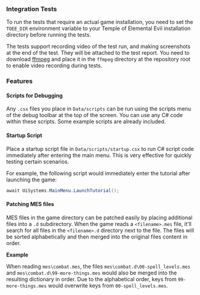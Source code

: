 ### Integration Tests

To run the tests that require an actual game installation, you need to set the
`TOEE_DIR` environment variable to your Temple of Elemental Evil installation
directory before running the tests.

The tests support recording video of the test run, and making screenshots at the 
end of the test. They will be attached to the test report. You need to download
[ffmpeg](https://github.com/GyanD/codexffmpeg/releases/download/4.4/ffmpeg-4.4-full_build-shared.7z) 
and place it in the `ffmpeg` directory at the repository root to enable 
video recording during tests.

### Features

#### Scripts for Debugging

Any `.csx` files you place in `Data/scripts` can be run using the scripts menu of the debug
toolbar at the top of the screen. You can use any C# code within these scripts. Some
example scripts are already included.

#### Startup Script

Place a startup script file in `Data/scripts/startup.csx` to run C# script code immediately
after entering the main menu. This is very effective for quickly testing certain scenarios.

For example, the following script would immediately enter the tutorial after launching
the game:

```csharp
await UiSystems.MainMenu.LaunchTutorial();
```

#### Patching MES files

MES files in the game directory can be patched easily by placing additional
files into a `.d` subdirectory. When the game reads a `<filename>.mes` file, it'll
search for all files in the `<filename>.d` directory next to the file. The files
will be sorted alphabetically and then merged into the original files content
in order.

**Example**

When reading `mes\combat.mes`, the files `mes\combat.d\00-spell_levels.mes` and 
`mes\combat.d\99-more-things.mes` would also be merged into the resulting dictionary
in order. Due to the alphabetical order, keys from `99-more-things.mes` would overwrite
keys from `00-spell_levels.mes`.
